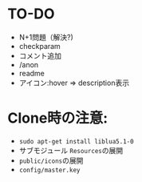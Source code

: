 # TO-DO

- N+1問題（解決?)
- checkparam
- コメント追加
- /anon
- readme
- アイコン:hover => description表示

# Clone時の注意:

- `sudo apt-get install liblua5.1-0`
- サブモジュール `Resources`の展開
- `public/icons`の展開
- `config/master.key`